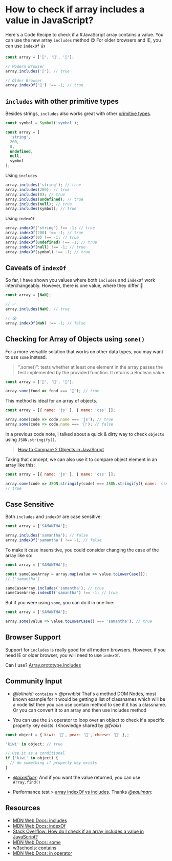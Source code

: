 # How to check if array includes a value in JavaScript?

Here's a Code Recipe to check if a #JavaScript array contains a value. You can use the new array `includes` method 😋 For older browsers and IE, you can use `indexOf` 👍

```javascript
const array = ['🥗', '🍔', '🍰'];

// Modern Browser
array.includes('🍰'); // true

// Older Browser
array.indexOf('🍰') !== -1; // true
```

## `includes` with other primitive types

Besides strings, `includes` also works great with other [primitive types](https://developer.mozilla.org/en-US/docs/Web/JavaScript/Data_structures).

<!-- prettier-ignore -->
```javascript
const symbol = Symbol('symbol');

const array = [
  'string',
  200,
  0,
  undefined,
  null,
  symbol
];
```

Using `includes`

```javascript
array.includes('string'); // true
array.includes(200); // true
array.includes(0); // true
array.includes(undefined); // true
array.includes(null); // true
array.includes(symbol); // true
```

Using `indexOf`

```javascript
array.indexOf('string') !== -1; // true
array.indexOf(200) !== -1; // true
array.indexOf(0) !== -1; // true
array.indexOf(undefined) !== -1; // true
array.indexOf(null) !== -1; // true
array.indexOf(symbol) !== -1; // true
```

## Caveats of `indexOf`

So far, I have shown you values where both `includes` and `indexOf` work interchangeably. However, there is one value, where they differ 🤭

```javascript
const array = [NaN];

// ✅
array.includes(NaN); // true

// 😱
array.indexOf(NaN) !== -1; // false
```

## Checking for Array of Objects using `some()`

For a more versatile solution that works on other data types, you may want to use `some` instead.

> ".some()": tests whether at least one element in the array passes the test implemented by the provided function. It returns a Boolean value.

```javascript
const array = ['🥗', '🍔', '🍰'];

array.some(food => food === '🍰'); // true
```

This method is ideal for an array of objects.

```javascript
const array = [{ name: 'js' }, { name: 'css' }];

array.some(code => code.name === 'js'); // true
array.some(code => code.name === '🤖'); // false
```

In a previous code note, I talked about a quick & dirty way to check `objects` using `JSON.stringify()`.

> [How to Compare 2 Objects in JavaScript](https://www.samanthaming.com/tidbits/33-how-to-compare-2-objects/)

Taking that concept, we can also use it to compare object element in an array like this:

```javascript
const array = [{ name: 'js' }, { name: 'css' }];

array.some(code => JSON.stringify(code) === JSON.stringify({ name: 'css' }));
// true
```

## Case Sensitive

Both `includes` and `indexOf` are case sensitive:

```javascript
const array = ['SAMANTHA'];

array.includes('samantha'); // false
array.indexOf('samantha') !== -1; // false
```

To make it case insensitive, you could consider changing the case of the array like so:

```javascript
const array = ['SAMANTHA'];

const sameCaseArray = array.map(value => value.toLowerCase());
// ['samantha']

sameCaseArray.includes('samantha'); // true
sameCaseArray.indexOf('samantha') !== -1; // true
```

But if you were using `some`, you can do it in one line:

```javascript
const array = ['SAMANTHA'];

array.some(value => value.toLowerCase() === 'samantha'); // true
```

## Browser Support

Support for `includes` is really good for all modern browsers. However, if you need IE or older browser, you will need to use `indexOf`.

Can I use? [Array.prototype.includes](https://caniuse.com/#feat=array-includes)

## Community Input

- _@lolinoid:_ `contains` > _@prvnbist_ That's a method DOM Nodes, most known example for it would be getting a list of classnames which will be a node list then you can use contain method to see if it has a classname. Or you can convert it to an array and then use includes method

- You can use the `in` operator to loop over an object to check if a specific property key exists. (Knowledge shared by _@fvbix_)

```javascript
const object = { kiwi: '🥝', pear: '🍐', cheese: '🧀' },;

'kiwi' in object; // true

// Use it as a conditional
if ('kiwi' in object) {
  // do something if property key exists
}
```

<!-- prettier-ignore -->
- _[@pixelfixer](https://twitter.com/pixelfixer_/status/1234011311006191617?s=21):_ And if you want the value returned, you can use `Array.find()`

- Performance test > [array indexOf vs includes](https://jsperf.com/array-indexof-vs-includes). Thanks _[@equiman](https://twitter.com/equiman/status/1234226687531012096?s=20):_

## Resources

- [MDN Web Docs: includes](https://developer.mozilla.org/en-US/docs/Web/JavaScript/Reference/Global_Objects/Array/includes)
- [MDN Web Docs: indexOf](https://developer.mozilla.org/en-US/docs/Web/JavaScript/Reference/Global_Objects/Array/indexOf)
- [Stack Overflow: How do I check if an array includes a value in JavaScript?](https://stackoverflow.com/questions/237104/how-do-i-check-if-an-array-includes-a-value-in-javascript)
- [MDN Web Docs: some](https://developer.mozilla.org/en-US/docs/Web/JavaScript/Reference/Global_Objects/Array/some)
- [w3schools: contains](https://www.w3schools.com/jsref/met_node_contains.asp)
- [MDN Web Docs: in operator](https://developer.mozilla.org/en-US/docs/Web/JavaScript/Reference/Operators/in)
